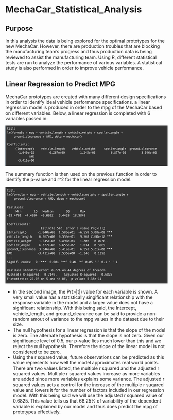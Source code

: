 # MechaCar_Statistical_Analysis

## Purpose
In this analysis the data is being explored for the optimal prototypes for the new MechaCar. However, there are production troubles that are blocking the manufacturing team’s progress and thus production data is being reviewed to assist the manufacturing team. Using R, different statistical tests are run to analyze the performance of various variables. A statistical study is also performed in order to improve vehicle performance.

## Linear Regression to Predict MPG
MechaCar prototypes are created with many different design specifications in order to identify ideal vehicle performance specifications. a linear regression model is produced in order to the mpg of the MechaCar based on different variables. Below, a linear regression is completed with 6 variables passed in: 

![lm_function.png](Images/lm_function.png)

The summary function is then used on the previous function in order to identify the p-value and r^2 for the linear regression model. 

![summary_function.png](Images/summary_function.png)

- In the second image, the Pr(>|t|) value for each variable is shown. A very small value has a statistically singificant relationship with the response variable in the model and a larger value does not have a significant relationship. With this being said, the Intercept, vehicle_length, and ground_clearance can be said to provide a non-random amout of variance to the mpg values in the dataset due to their size.  
- The null hypothesis for a linear regression is that the slope of the model is zero. The alternate hypothesis is that the slope is not zero. Given our significance level of 0.5, our p-value lies much lower than this and we reject the null hypothesis. Therefore the slope of the linear model is not considered to be zero. 
- Using the r squared value, future observations can be predicted as this value represents how well the model approximates real world points. There are two values listed, the multiple r squared and the adjusted r squared values. Multiple r squared values increase as more variables are added since more variables explains some variance. The adjusted r squared values acts a control for the increase of the multiple r suqared value and lowers it for the number of factors included in our regression model. With this being said we will use the adjusted r squared value of 0.6825. This value tells us that 68.25% of variability of the dependent variable is explained by our model and thus does predict the mpg of prototypes effectively. 


